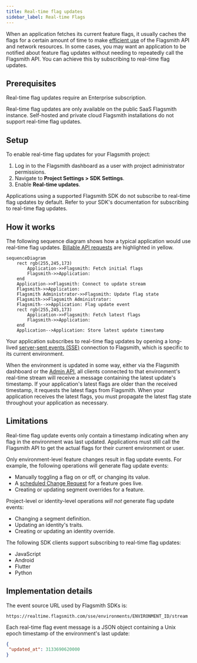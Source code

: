 ```yaml
---
title: Real-time flag updates
sidebar_label: Real-time Flags
---
```


When an application fetches its current feature flags, it usually caches the flags for a certain amount of time to make
[efficient use](/guides-and-examples/efficient-api-usage) of the Flagsmith API and network resources. In some cases, you
may want an application to be notified about feature flag updates without needing to repeatedly call the Flagsmith API.
You can achieve this by subscribing to real-time flag updates.

## Prerequisites

Real-time flag updates require an Enterprise subscription.

Real-time flag updates are only available on the public SaaS Flagsmith instance. Self-hosted and private cloud Flagsmith
installations do not support real-time flag updates.

## Setup

To enable real-time flag updates for your Flagsmith project:

1. Log in to the Flagsmith dashboard as a user with project administrator permissions.
2. Navigate to **Project Settings > SDK Settings**.
3. Enable **Real-time updates**.

Applications using a supported Flagsmith SDK do not subscribe to real-time flag updates by default. Refer to your SDK's
documentation for subscribing to real-time flag updates.

## How it works

The following sequence diagram shows how a typical application would use real-time flag updates.
[Billable API requests](/pricing) are highlighted in yellow.

```mermaid
sequenceDiagram
    rect rgb(255,245,173)
        Application->>Flagsmith: Fetch initial flags
        Flagsmith->>Application:
    end
    Application->>Flagsmith: Connect to update stream
    Flagsmith->>Application:
    Flagsmith Administrator->>Flagsmith: Update flag state
    Flagsmith->>Flagsmith Administrator:
    Flagsmith-->>Application: Flag update event
    rect rgb(255,245,173)
        Application->>Flagsmith: Fetch latest flags
        Flagsmith->>Application:
    end
    Application-->Application: Store latest update timestamp
```

Your application subscribes to real-time flag updates by opening a long-lived
[server-sent events (SSE)](https://developer.mozilla.org/en-US/docs/Web/API/Server-sent_events) connection to Flagsmith,
which is specific to its current environment.

When the environment is updated in some way, either via the Flagsmith dashboard or the
[Admin API](/clients/rest#private-admin-api-endpoints), all clients connected to that environment's real-time stream
will receive a message containing the latest update's timestamp. If your application's latest flags are older than the
received timestamp, it requests the latest flags from Flagsmith. When your application receives the latest flags, you
must propagate the latest flag state throughout your application as necessary.

## Limitations

Real-time flag update events only contain a timestamp indicating when any flag in the environment was last updated.
Applications must still call the Flagsmith API to get the actual flags for their current environment or user.

Only environment-level feature changes result in flag update events. For example, the following operations will generate
flag update events:

- Manually toggling a flag on or off, or changing its value.
- A [scheduled Change Request](/advanced-use/scheduled-flags) for a feature goes live.
- Creating or updating segment overrides for a feature.

Project-level or identity-level operations _will not_ generate flag update events:

- Changing a segment definition.
- Updating an identity's traits.
- Creating or updating an identity override.

The following SDK clients support subscribing to real-time flag updates:

- JavaScript
- Android
- Flutter
- Python

## Implementation details

The event source URL used by Flagsmith SDKs is:

```
https://realtime.flagsmith.com/sse/environments/ENVIRONMENT_ID/stream
```

Each real-time flag event message is a JSON object containing a Unix epoch timestamp of the environment's last update:

```json
{
 "updated_at": 3133690620000
}
```
